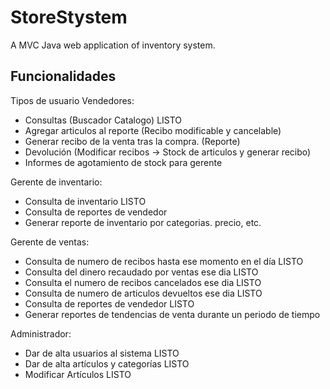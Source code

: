 # StoreStystem
A MVC Java web application of inventory system.

## Funcionalidades 
Tipos de usuario
Vendedores:
- Consultas (Buscador Catalogo) LISTO
- Agregar articulos al reporte (Recibo modificable y cancelable)
- Generar recibo de la venta tras la compra. (Reporte)
- Devolución (Modificar recibos -> Stock de articulos y generar recibo)
- Informes de agotamiento de stock para gerente

Gerente de inventario:
- Consulta de inventario LISTO
- Consulta de reportes de vendedor 
- Generar reporte de inventario por categorias. precio, etc.

Gerente de ventas:
- Consulta de numero de recibos hasta ese momento en el día LISTO
- Consulta del dinero recaudado por ventas ese dia LISTO
- Consulta el numero de recibos cancelados ese dia LISTO
- Consulta de numero de articulos devueltos ese dia LISTO
- Consulta de reportes de vendedor LISTO
- Generar reportes de tendencias de venta durante un periodo de tiempo

Administrador:
- Dar de alta usuarios al sistema LISTO
- Dar de alta artículos y categorías LISTO
- Modificar Artículos LISTO


